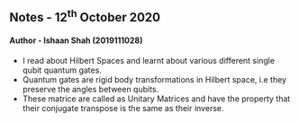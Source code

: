 ## Notes - 12<sup>th</sup> October 2020

#### Author - Ishaan Shah (2019111028)

- I read about Hilbert Spaces and learnt about various different single qubit quantum gates.
- Quantum gates are rigid body transformations in Hilbert space, i.e they preserve the angles between qubits.
- These matrice are called as Unitary Matrices and have the property that their conjugate transpose is the same as their inverse.
